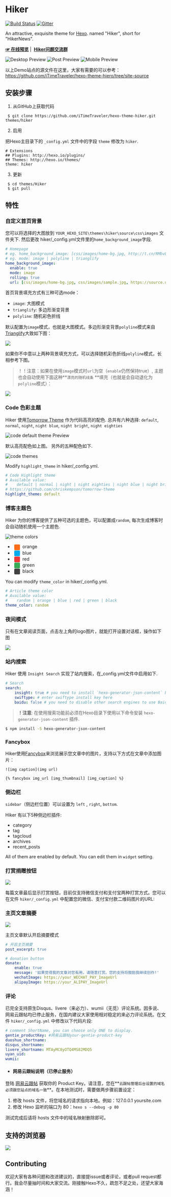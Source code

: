 # Hiker

[![Build Status](https://travis-ci.org/iTimeTraveler/hexo-theme-hiker.svg?branch=master)](https://travis-ci.org/iTimeTraveler/hexo-theme-hiker)		[![Gitter](https://camo.githubusercontent.com/079d8764b5eebffbb7158fb375df0959029ab2c3/68747470733a2f2f6261646765732e6769747465722e696d2f6865786f2d7468656d652d696e6469676f2f4c6f6262792e737667)](https://gitter.im/hexo-theme-hiker/Lobby?utm_source=share-link&utm_medium=link&utm_campaign=share-link)


An attractive, exquisite theme for [Hexo]. named "Hiker", short for "HikerNews".  

[**☞ 在线预览**](https://itimetraveler.github.io/hexo-theme-hiker/)  |  [**Hiker问题交流群**](https://gitter.im/hexo-theme-hiker/Lobby?utm_source=share-link&utm_medium=link&utm_campaign=share-link)


![Desktop Preview](https://itimetraveler.github.io/hexo-theme-hiker/2016/10/24/Hiker%E4%B8%BB%E9%A2%98%E9%A2%84%E8%A7%88/homepage-index.png)
![Post Preview](https://itimetraveler.github.io/hexo-theme-hiker/2016/10/24/Hiker%E4%B8%BB%E9%A2%98%E9%A2%84%E8%A7%88/article-chrome.png)
![Mobile Preview](https://github.com/iTimeTraveler/hexo-theme-hiker/blob/master/source/preview/preview-mobile.png?raw=true)

<!--more-->

以上Demo站点的源文件在这里，大家有需要的可以参考：https://github.com/iTimeTraveler/hexo-theme-hiero/tree/site-source

## 安装步骤

 1. 从GitHub上获取代码

```shell
 $ git clone https://github.com/iTimeTraveler/hexo-theme-hiker.git themes/hiker
```
 2. 启用

 把Hexo主目录下的 `_config.yml` 文件中的字段 `theme` 修改为 `hiker`.
 ```
 # Extensions
 ## Plugins: http://hexo.io/plugins/
 ## Themes: http://hexo.io/themes/
 theme: hiker
 ```
 3. 更新

```shell
 $ cd themes/Hiker
 $ git pull
```


## 特性

### 自定义首页背景

您可以将选择的大图放到 `YOUR_HEXO_SITE\themes\hiker\source\css\images` 文件夹下. 然后更改 hiker/_config.yml文件里的`home_background_image`字段. 

```yml
# Homepage
# eg. home_background_image: [css/images/home-bg.jpg, http://t.cn/RMbvEza]
# eg. mode: image | polyline | trianglify
home_background_image:
  enable: true
  mode: image
  rolling: true
  url: [css/images/home-bg.jpg, css/images/sample.jpg, https://source.unsplash.com/collection/954550/1920x1080]
```

首页背景填充方式有三种可选mode：

- `image`: 大图模式
- `trianglify`: 多边形渐变背景
- `polyline`: 随机彩色折线

默认配置为`image`模式，也就是大图模式。多边形渐变背景`polyline`模式来自[Trianglify](https://github.com/qrohlf/trianglify)大致如下图：

![](https://cloud.githubusercontent.com/assets/347189/6771063/f8b0af46-d090-11e4-8d4c-6c7ef5bd9d37.png)

如果你不中意以上两种背景填充方式，可以选择随机彩色折线`polyline`模式，长相参考下图。

> ！！注意：如果在使用`image`模式时`url`为空（`enable`仍然保持true）, 主题也会自动使用下面这种**`漂亮的随机线条` **填充（也就是会自动退化为`polyline`模式）：

![](https://itimetraveler.github.io/hexo-theme-hiker/2016/10/24/Hiker%E4%B8%BB%E9%A2%98%E9%A2%84%E8%A7%88/home-no-background1.png)


### Code 色彩主题

Hiker 使用[Tomorrow Theme](https://github.com/chriskempson/tomorrow-theme) 作为代码高亮的配色. 总共有六种选择: `default`, `normal`, `night`, `night blue`, `night bright`, `night eighties`

![code `default` theme Preview](https://itimetraveler.github.io/hexo-theme-hiker/2016/10/24/Hiker%E4%B8%BB%E9%A2%98%E9%A2%84%E8%A7%88/code-theme-default.png)

默认高亮配色如上图。 另外的五种配色如下.

![code themes](https://github.com/iTimeTraveler/hexo-theme-hiker/blob/master/source/preview/code-theme.jpg?raw=true)

Modify `highlight_theme` in hiker/_config.yml.

```yml
# Code Highlight theme
# Available value:
#    default | normal | night | night eighties | night blue | night bright
# https://github.com/chriskempson/tomorrow-theme
highlight_theme: default
```

### 博客主题色

Hiker 为你的博客提供了五种可选的主题色，可以配置成`random`, 每次生成博客时会自动随机使用一个主题色.

![theme colors](https://github.com/iTimeTraveler/hexo-theme-hiker/blob/master/source/preview/theme-color.png?raw=true)

- <span style="display: inline-block; width: 18px; height: 18px; margin: 0 4px; background-color: #fb6d19; border-radius: 3px; vertical-align: middle;"></span> orange
- <span style="display: inline-block; width: 18px; height: 18px; margin: 0 4px; background-color: #00aced; border-radius: 3px; vertical-align: middle;"></span> blue
- <span style="display: inline-block; width: 18px; height: 18px; margin: 0 4px; background-color: #f03838; border-radius: 3px; vertical-align: middle;"></span> red
- <span style="display: inline-block; width: 18px; height: 18px; margin: 0 4px; background-color: #39aa56; border-radius: 3px; vertical-align: middle;"></span> green
- <span style="display: inline-block; width: 18px; height: 18px; margin: 0 4px; background-color: #404040; border-radius: 3px; vertical-align: middle;"></span> black

You can modify `theme_color` in hiker/_config.yml.

```yml
# Article theme color
# Available value:
#    random | orange | blue | red | green | black
theme_color: random
```

### 夜间模式

只有在文章阅读页面，点击左上角的logo图片，就能打开设置对话框，操作如下图

![](https://itimetraveler.github.io/hexo-theme-hiker/2016/10/24/Hiker%E4%B8%BB%E9%A2%98%E9%A2%84%E8%A7%88/night-mode.gif)


### 站内搜索

Hiker 使用 `Insight Search` 实现了站内搜索，在_config.yml文件中启用如下.

```yml
# Search
search:
    insight: true # you need to install `hexo-generator-json-content` before using Insight Search
    swiftype: # enter swiftype install key here
    baidu: false # you need to disable other search engines to use Baidu search, options: true, false
```

> **！注意**: 在使用搜索功能前必须在Hexo目录下使用以下命令安装 `hexo-generator-json-content` 插件.

```bash
$ npm install -S hexo-generator-json-content
```

### Fancybox

Hiker使用[Fancybox]来浏览展示您文章中的图片，支持以下方式在文章中添加图片：

```
![img caption](img url)

{% fancybox img_url [img_thumbnail] [img_caption] %}
```

### 侧边栏

`sidebar`（侧边栏位置）可以设置为 `left` , `right`, `bottom`.

Hiker 有以下5种侧边栏插件:

- category
- tag
- tagcloud
- archives
- recent_posts

All of them are enabled by default. You can edit them in `widget` setting.



### 打赏捐赠按钮

![](https://github.com/iTimeTraveler/hexo-theme-hiker/blob/master/source/preview/donation-btn.png)

每篇文章最后显示打赏按钮，目前仅支持微信支付和支付宝两种打赏方式。您可以在文件 `hiker/_config.yml` 中配置您的微信、支付宝付款二维码图片的URL:

### 主页文章摘要
![](https://github.com/iTimeTraveler/hexo-theme-hiker/blob/master/source/preview/preview-abstract.png)   

主页文章默认开启摘要模式
```yml
# 开启主页摘要
post_excerpt: true

```


```yml
# donation button
donate:
    enable: true
    message: '如果觉得我的文章对您有用，请随意打赏。您的支持将鼓励我继续创作!'
    wechatImage: https://your_WECHAT_PAY_ImageUrl
    alipayImage: https://your_ALIPAY_ImageUrl
```



### 评论

已完全支持原生Disqus、livere（来必力）、wumii（无觅）评论系统。因多说、网易云跟帖均已停止服务，在国内建议大家使用相对稳定的来必力评论系统。在文件 `hiker/_config.yml` 中修改以下代码片段:

```yml
# comment ShortName, you can choose only ONE to display.
gentie_productKey: #网易云跟帖your-gentie-product-key
duoshuo_shortname: 
disqus_shortname: 
livere_shortname: MTAyMC8yOTQ4MS82MDQ5
uyan_uid: 
wumii: 
```

- #### 网易云跟帖说明（已停止服务）

登陆 [网易云跟帖](https://gentie.163.com/) 获取你的 Product Key。请注意，您在**`云跟帖管理后台设置的域名必须跟您站点的域名一致`**。在本地测试时，需要做两步骤前置设定：

1. 修改 hosts 文件，将您域名的请求指向本地。例如：127.0.0.1 yoursite.com
2. 修改 Hexo 监听的端口为 80：`hexo s --debug -p 80`

测试完成后请将 hosts 文件中的域名映射删除即可。

## 支持的浏览器

![](https://github.com/iTimeTraveler/hexo-theme-hiker/blob/master/source/preview/browser-support.png?raw=true)


## Contributing

欢迎大家有各种问题和改进建议的，直接提issue或者评论，或者pull request都行。我会尽量抽时间和大家交流。刚接触Hexo不久，疏忽不足之处，还望大家海涵！


[Hexo]: https://hexo.io/
[Fancybox]: http://fancyapps.com/fancybox/
[Font Awesome]: http://fontawesome.io/
